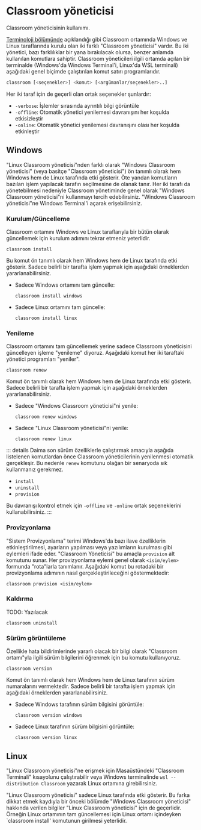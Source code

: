 # Classroom yöneticisi

Classroom yöneticisinin kullanımı.

[Terminoloji bölümünde](./environment) açıklandığı gibi Classroom ortamında Windows ve Linux taraflarında kurulu olan
iki farklı "Classroom yöneticisi" vardır.  Bu iki yönetici, bazı farklılıklar bir yana bırakılacak olursa, benzer
anlamda kullanılan komutlara sahiptir.  Classroom yöneticileri ilgili ortamda açılan bir terminalde (Windows'da Windows
Terminal'i, Linux'da WSL terminali) aşağıdaki genel biçimde çalıştırılan komut satırı programlarıdır.

```sh
classroom [<seçenekler>] <komut> [<argümanlar/seçenekler>..]
```

Her iki taraf için de geçerli olan ortak seçenekler şunlardır:

- `-verbose`: İşlemler sırasında ayrıntılı bilgi görüntüle
- `-offline`: Otomatik yönetici yenilemesi davranışını her koşulda etkisizleştir
- `-online`: Otomatik yönetici yenilemesi davranışını olası her koşulda etkinleştir

## Windows

"Linux Classroom yöneticisi"nden farklı olarak "Windows Classroom yöneticisi" (veya basitçe "Classroom yöneticisi") ön
tanımlı olarak hem Windows hem de Linux tarafında etki gösterir.  Öte yandan komutların bazıları işlem yapılacak tarafın
seçilmesine de olanak tanır.  Her iki tarafı da yönetebilmesi nedeniyle Classroom yönetiminde genel olarak "Windows
Classroom yöneticisi"ni kullanmayı tercih edebilirsiniz.  "Windows Classroom yöneticisi"ne Windows Terminal'i açarak
erişebilirsiniz.

### Kurulum/Güncelleme

Classroom ortamını Windows ve Linux taraflarıyla bir bütün olarak güncellemek için kurulum adımını tekrar etmeniz
yeterlidir.

```dos
classroom install
```

Bu komut ön tanımlı olarak hem Windows hem de Linux tarafında etki gösterir. Sadece belirli bir tarafta işlem yapmak
için aşağıdaki örneklerden yararlanabilirsiniz.

- Sadece Windows ortamını tam güncelle:

  ```dos
  classroom install windows
  ```

- Sadece Linux ortamını tam güncelle:

  ```dos
  classroom install linux
  ```

### Yenileme

Classroom ortamını tam güncellemek yerine sadece Classroom yöneticisini güncelleyen işleme "yenileme" diyoruz.
Aşağıdaki komut her iki taraftaki yönetici programları "yeniler".

```dos
classroom renew
```

Komut ön tanımlı olarak hem Windows hem de Linux tarafında etki gösterir. Sadece belirli bir tarafta işlem yapmak için
aşağıdaki örneklerden yararlanabilirsiniz.

- Sadece "Windows Classroom yöneticisi"ni yenile:

  ```dos
  classroom renew windows
  ```

- Sadece "Linux Classroom yöneticisi"ni yenile:

  ```dos
  classroom renew linux
  ```

::: details
Daima son sürüm özelliklerle çalıştırmak amacıyla aşağıda listelenen komutlardan önce Classroom yöneticilerinin
yenilenmesi otomatik gerçekleşir.  Bu nedenle `renew` komutunu olağan bir senaryoda sık kullanmanız gerekmez.

- `install`
- `uninstall`
- `provision`

Bu davranışı kontrol etmek için `-offline` ve `-online` ortak seçeneklerini kullanabilirsiniz.
:::

### Provizyonlama

"Sistem Provizyonlama" terimi Windows'da bazı ilave özelliklerin etkinleştirilmesi, ayarların yapılması veya
yazılımların kurulması gibi eylemleri ifade eder.  "Classroom Yöneticisi" bu amaçla `provision` alt komutunu sunar.  Her
provizyonlama eylemi genel olarak `<isim/eylem>` formunda "rota"larla tanımlanır.  Aşağıdaki komut bu rotadaki bir
provizyonlama adımının nasıl gerçekleştirileceğini göstermektedir:

```dos
classroom provision <isim/eylem>
```

### Kaldırma

TODO: Yazılacak

```dos
classroom uninstall
```

### Sürüm görüntüleme

Özellikle hata bildirimlerinde yararlı olacak bir bilgi olarak "Classroom ortamı"yla ilgili sürüm bilgilerini öğrenmek
için bu komutu kullanıyoruz.

```dos
classroom version
```

Komut ön tanımlı olarak hem Windows hem de Linux tarafının sürüm numaralarını vermektedir.  Sadece belirli bir tarafta
işlem yapmak için aşağıdaki örneklerden yararlanabilirsiniz.

- Sadece Windows tarafının sürüm bilgisini görüntüle:

  ```dos
  classroom version windows
  ```

- Sadece Linux tarafının sürüm bilgisini görüntüle:

  ```dos
  classroom version linux
  ```

## Linux

"Linux Classroom yöneticisi"ne erişmek için Masaüstündeki "Classroom Terminali" kısayolunu çalıştırabilir veya Windows
terminalinde `wsl --distribution Classroom` yazarak Linux ortamına girebilirsiniz.

"Linux Classroom yöneticisi" sadece Linux tarafında etki gösterir.  Bu farka dikkat etmek kaydıyla bir önceki bölümde
"Windows Classroom yöneticisi" hakkında verilen bilgiler "Linux Classroom yöneticisi" için de geçerlidir.  Örneğin Linux
ortamının tam güncellemesi için Linux ortamı içindeyken `classroom install' komutunun girilmesi yeterlidir.
